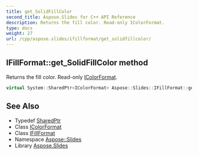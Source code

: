 ```yaml
---
title: get_SolidFillColor
second_title: Aspose.Slides for C++ API Reference
description: Returns the fill color. Read-only IColorFormat.
type: docs
weight: 27
url: /cpp/aspose.slides/ifillformat/get_solidfillcolor/
---
```

## IFillFormat::get_SolidFillColor method


Returns the fill color. Read-only [IColorFormat](../../icolorformat/).

```cpp
virtual System::SharedPtr<IColorFormat> Aspose::Slides::IFillFormat::get_SolidFillColor()=0
```

## See Also

* Typedef [SharedPtr](../../../system/sharedptr/)
* Class [IColorFormat](../../icolorformat/)
* Class [IFillFormat](../)
* Namespace [Aspose::Slides](../../)
* Library [Aspose.Slides](../../../)
